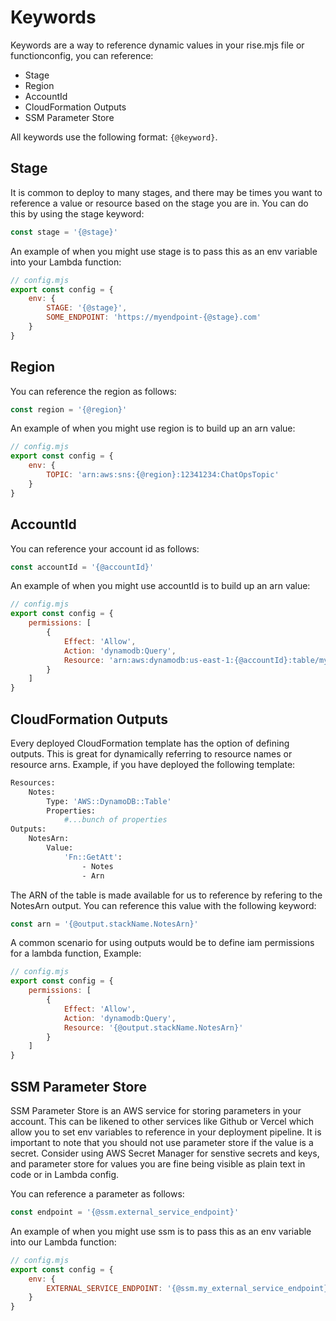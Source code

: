# Keywords

Keywords are a way to reference dynamic values in your rise.mjs file or functionconfig, you can reference:

-   Stage
-   Region
-   AccountId
-   CloudFormation Outputs
-   SSM Parameter Store

All keywords use the following format: `{@keyword}`.

## Stage

It is common to deploy to many stages, and there may be times you want to reference a value or resource based on the stage you are in. You can do this by using the stage keyword:

```js
const stage = '{@stage}'
```

An example of when you might use stage is to pass this as an env variable into your Lambda function:

```js
// config.mjs
export const config = {
    env: {
        STAGE: '{@stage}',
        SOME_ENDPOINT: 'https://myendpoint-{@stage}.com'
    }
}
```

## Region

You can reference the region as follows:

```js
const region = '{@region}'
```

An example of when you might use region is to build up an arn value:

```js
// config.mjs
export const config = {
    env: {
        TOPIC: 'arn:aws:sns:{@region}:12341234:ChatOpsTopic'
    }
}
```

## AccountId

You can reference your account id as follows:

```js
const accountId = '{@accountId}'
```

An example of when you might use accountId is to build up an arn value:

```js
// config.mjs
export const config = {
    permissions: [
        {
            Effect: 'Allow',
            Action: 'dynamodb:Query',
            Resource: 'arn:aws:dynamodb:us-east-1:{@accountId}:table/myTable'
        }
    ]
}
```

## CloudFormation Outputs

Every deployed CloudFormation template has the option of defining outputs. This is great for dynamically referring to resource names or resource arns. Example, if you have deployed the following template:

```bash
Resources:
    Notes:
        Type: 'AWS::DynamoDB::Table'
        Properties:
            #...bunch of properties
Outputs:
    NotesArn:
        Value:
            'Fn::GetAtt':
                - Notes
                - Arn
```

The ARN of the table is made available for us to reference by refering to the NotesArn output. You can reference this value with the following keyword:

```js
const arn = '{@output.stackName.NotesArn}'
```

A common scenario for using outputs would be to define iam permissions for a lambda function, Example:

```js
// config.mjs
export const config = {
    permissions: [
        {
            Effect: 'Allow',
            Action: 'dynamodb:Query',
            Resource: '{@output.stackName.NotesArn}'
        }
    ]
}
```

## SSM Parameter Store

SSM Parameter Store is an AWS service for storing parameters in your account.
This can be likened to other services like Github or Vercel which allow you to set
env variables to reference in your deployment pipeline. It is important to note that
you should not use parameter store if the value is a secret. Consider using AWS Secret Manager
for senstive secrets and keys, and parameter store for values you are fine being visible as plain text in code or in Lambda config.

You can reference a parameter as follows:

```js
const endpoint = '{@ssm.external_service_endpoint}'
```

An example of when you might use ssm is to pass this as an env variable into our Lambda function:

```js
// config.mjs
export const config = {
    env: {
        EXTERNAL_SERVICE_ENDPOINT: '{@ssm.my_external_service_endpoint}'
    }
}
```
